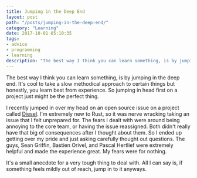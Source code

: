 ```yaml
---
title: Jumping in the Deep End
layout: post
path: "/posts/jumping-in-the-deep-end/"
category: "Learning"
date: 2017-10-01 05:10:35
tags: 
- advice
- programming
- learning
description: "The best way I think you can learn something, is by jumping in the deep end. It's cool to take a slow methodical approach to certain things but honestly, you learn best from experience. So jumping in head first on a project just might be the perfect thing."
---
```


The best way I think you can learn something, is by jumping in the deep end. It's cool to take a slow methodical approach to certain things but honestly, you learn best from experience. So jumping in head first on a project just might be the perfect thing.

I recently jumped in over my head on an open source issue on a project called [Diesel](https://diesel.rs). I'm extremely new to Rust, so it was nerve wracking taking an issue that I felt unprepared for. The fears I dealt with were around being annoying to the core team, or having the issue reassigned. Both didn't really have that big of consequences after I thought about them. So I ended up getting over my pride and just asking carefully thought out questions. The guys, Sean Griffin, Bastien Orivel, and Pascal Hertlief were extremely helpful and made the experience great. My fears were for nothing.

It's a small anecdote for a very tough thing to deal with. All I can say is, if something feels mildly out of reach, jump in to it anyways.
